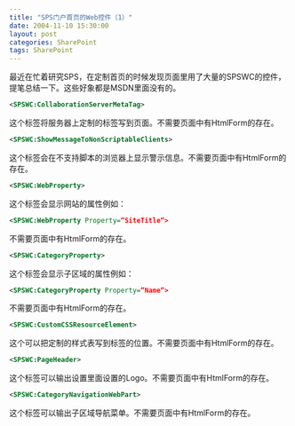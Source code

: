 ```yaml
---
title: "SPS门户首页的Web控件（1）"
date: 2004-11-10 15:30:00
layout: post
categories: SharePoint
tags: SharePoint
---
```


最近在忙着研究SPS，在定制首页的时候发现页面里用了大量的SPSWC的控件，提笔总结一下。这些好象都是MSDN里面没有的。

```xml
<SPSWC:CollaborationServerMetaTag>
```

这个标签将服务器上定制的<meta>标签写到页面。不需要页面中有HtmlForm的存在。

```xml
<SPSWC:ShowMessageToNonScriptableClients>
```

这个标签会在不支持脚本的浏览器上显示警示信息。不需要页面中有HtmlForm的存在。

```xml
<SPSWC:WebProperty>
```

这个标签会显示网站的属性例如：

```xml
<SPSWC:WebProperty Property=“SiteTitle“>
```

不需要页面中有HtmlForm的存在。

```xml
<SPSWC:CategoryProperty>
```

这个标签会显示子区域的属性例如：

```xml
<SPSWC:CategoryProperty Property=“Name“>
```

不需要页面中有HtmlForm的存在。

```xml
<SPSWC:CustomCSSResourceElement>
```

这个可以把定制的样式表写到标签的位置。不需要页面中有HtmlForm的存在。

```xml
<SPSWC:PageHeader>
```

这个标签可以输出设置里面设置的Logo。不需要页面中有HtmlForm的存在。

```xml
<SPSWC:CategoryNavigationWebPart>
```

这个标签可以输出子区域导航菜单。不需要页面中有HtmlForm的存在。